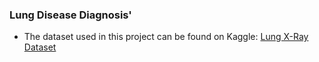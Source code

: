 ### Lung Disease Diagnosis'

- The dataset used in this project can be found on Kaggle: [Lung X-Ray Dataset](https://www.kaggle.com/datasets/pritpal2873/chest-x-ray-dataset-4-categories)